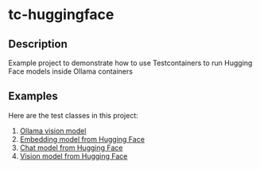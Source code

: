 # tc-huggingface

## Description

Example project to demonstrate how to use Testcontainers to run Hugging Face models inside Ollama containers

## Examples

Here are the test classes in this project:

1. [Ollama vision model](src/test/java/OllamaVisionModelTest.java)
2. [Embedding model from Hugging Face](src/test/java/HuggingFaceEmbeddingModelTest.java)
3. [Chat model from Hugging Face](src/test/java/HuggingFaceChatModelTest.java)
4. [Vision model from Hugging Face](src/test/java/HuggingFaceVisionModelTest.java)

